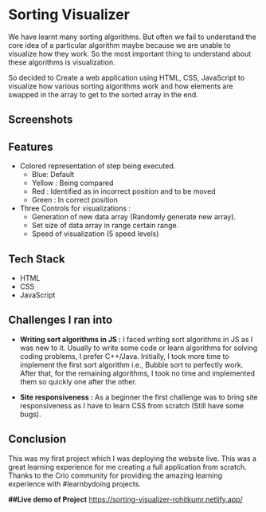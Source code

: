
# Sorting Visualizer

We have learnt many sorting algorithms. But often we fail to understand the core idea of a particular algorithm maybe because we are unable to visualize how they work. So the most important thing to understand about these algorithms is visualization. 

So decided to Create a web application using HTML, CSS, JavaScript to visualize how various sorting algorithms work and how elements are swapped in the array to get to the sorted array in the end.
## Screenshots




## Features

- Colored representation of step being executed. 
  - Blue: Default 
  - Yellow : Being compared 
  - Red : Identified as in incorrect position and to be moved 
  - Green : In correct position
- Three Controls for visualizations : 
  - Generation of new data array (Randomly generate new array).
  - Set size of data array in range certain range.
  - Speed of visualization (5 speed levels)  



## Tech Stack

- HTML
- CSS
- JavaScript


## Challenges I ran into

- **Writing sort algorithms in JS :** I faced writing sort algorithms in JS as I was new to it. Usually to write some code or learn algorithms for solving coding problems,
  I prefer C++/Java. Initially, I took more time to implement the first sort algorithm i.e., Bubble sort to perfectly work. After that, for the remaining algorithms, 
  I took no time and implemented them so quickly one after the other. 

- **Site responsiveness :** As a beginner the first challenge was to bring site responsiveness as I have to learn CSS from scratch (Still have some bugs).
## Conclusion
This was my first project which I was deploying the website live. This was a great learning experience for me creating a full application from scratch.
Thanks to the Crio community for providing the amazing learning experience with #learnbydoing projects.

**##Live demo of Project**
https://sorting-visualizer-rohitkumr.netlify.app/


